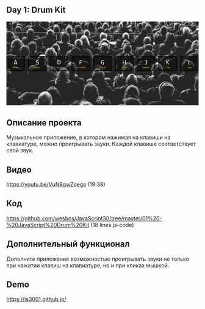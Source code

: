 ## Day 1: Drum Kit

![](images/js30-1.jpg)

## Описание проекта
Музыкальное приложение, в котором нажимая на клавиши на клавиатуре, можно проигрывать звуки. Каждой клавише соответствует свой звук.

## Видео
https://youtu.be/VuN8qwZoego (19:38)

## Код
https://github.com/wesbos/JavaScript30/tree/master/01%20-%20JavaScript%20Drum%20Kit (18 lines js-code)

## Дополнительный функционал
Дополните приложение возможностью проигрывать звуки не только при нажатии клавиш на клавиатуре, но и при кликах мышкой.

## Demo
https://js3001.github.io/

